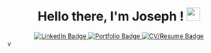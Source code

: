 <div align="center">
  <h1> Hello there, I'm Joseph ! <img src="https://i.gifer.com/9viJ.gif" width="30px"/>
  </h1>
  <div id="badges">
    <a href="https://www.linkedin.com/in/josephbeasse/">
      <img src="https://img.shields.io/badge/LinkedIn-blue?style=for-the-badge&logo=linkedin&logoColor=white" alt="LinkedIn Badge" />
    </a>
    <a href="https://www.josephbeasse.fr">
      <img src="https://img.shields.io/badge/Portfolio-red?style=for-the-badge" alt="Portfolio Badge" />
    </a>
    <a href="https://josephbeasse.fr/CV:Resume_BEASSE_JOSEPH_ENG.pdf">
      <img src="https://img.shields.io/badge/Instagram-E1306C?style=for-the-badge&logo=Instagram&logoColor=white" alt="CV/Resume Badge" />
    </a>
  </div>
</div>
v

